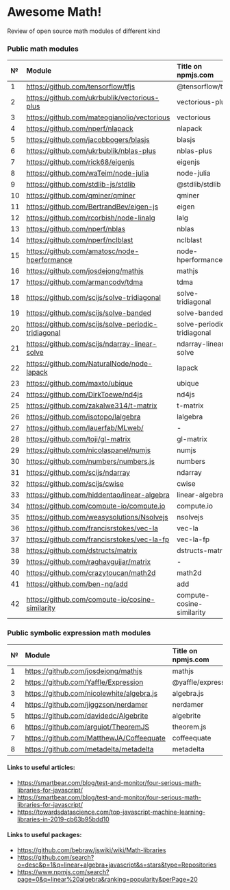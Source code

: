 # Awesome Math!
Review of open source math modules of different kind

### Public math modules

| №  | Module | Title on npmjs.com | Solves SLE | Binding | Dependants | Node.js | Browser |
|:---|:-------|:-------------|:----------:|:-------:|:----------:|:-------:|:-------:|
| 1 | https://github.com/tensorflow/tfjs | @tensorflow/tfjs | + | + | 161 | + | + |
| 2 | https://github.com/ukrbublik/vectorious-plus | vectorious-plus | + | + | 0 | + | + |
| 3 | https://github.com/mateogianolio/vectorious | vectorious | + | + | 8 | + | + |
| 4 | https://github.com/nperf/nlapack | nlapack | + | + | 1 | + | - |
| 5 | https://github.com/jacobbogers/blasjs | blasjs | + | + | 0 | + | + |
| 6 | https://github.com/ukrbublik/nblas-plus | nblas-plus | + | + | 1 | + | - |
| 7 | https://github.com/rick68/eigenjs | eigenjs | + | + | 0 | + | - |
| 8 | https://github.com/waTeim/node-julia | node-julia | + | + | 0 | + | - |
| 9 | https://github.com/stdlib-js/stdlib | @stdlib/stdlib | - | + | 4 | + | + |
| 10 | https://github.com/qminer/qminer | qminer | - | + | 4 | + | - |
| 11 | https://github.com/BertrandBev/eigen-js | eigen | - | + | 0 | + | + |
| 12 | https://github.com/rcorbish/node-linalg | lalg | - | + | 0 | + | - |
| 13 | https://github.com/nperf/nblas | nblas | - | + | 3 | + | - |
| 14 | https://github.com/nperf/nclblast | nclblast | - | + | 0 | + | - |
| 15 | https://github.com/amatosc/node-hperformance | node-hperformance | - | + | 0 | + | - |
| 16 | https://github.com/josdejong/mathjs | mathjs | + | - | 960 | + | + |
| 17 | https://github.com/armancodv/tdma | tdma | + | - | 0 | + | + |
| 18 | https://github.com/scijs/solve-tridiagonal | solve-tridiagonal | + | - | 0 | + | + |
| 19 | https://github.com/scijs/solve-banded | solve-banded | + | - | 0 | + | + |
| 20 | https://github.com/scijs/solve-periodic-tridiagonal | solve-periodic-tridiagonal | + | - | 0 | + | + |
| 21 | https://github.com/scijs/ndarray-linear-solve | ndarray-linear-solve | + | - | 2 | + | + |
| 22 | https://github.com/NaturalNode/node-lapack | lapack | + | - | 0 | + | + |
| 23 | https://github.com/maxto/ubique | ubique | + | - | 1 | + | + |
| 24 | https://github.com/DirkToewe/nd4js | nd4js | + | - | 0 | + | + |
| 25 | https://github.com/zakalwe314/t-matrix | t-matrix | + | - | 0 | + | + |
| 26 | https://github.com/isotopo/lalgebra | lalgebra | + | - | 2 | + | + |
| 27 | https://github.com/lauerfab/MLweb/ | - | + | - | - | - | + |
| 28 | https://github.com/toji/gl-matrix | gl-matrix | - | - | 404 | + | + |
| 29 | https://github.com/nicolaspanel/numjs | numjs | - | - | 20 | + | + |
| 30 | https://github.com/numbers/numbers.js | numbers | - | - | 0 | + | + |
| 31 | https://github.com/scijs/ndarray | ndarray | - | - | 312 | + | + |
| 32 | https://github.com/scijs/cwise | cwise | - | - | 67 | + | + |
| 33 | https://github.com/hiddentao/linear-algebra | linear-algebra | - | - | 8 | + | + |
| 34 | https://github.com/compute-io/compute.io | compute.io | - | - | 2 | + | + |
| 35 | https://github.com/weasysolutions/Nsolvejs | nsolvejs | - | - | 0 | + | + |
| 36 | https://github.com/francisrstokes/vec-la | vec-la | - | - | 0 | + | + |
| 37 | https://github.com/francisrstokes/vec-la-fp | vec-la-fp | - | - | 0 | + | + |
| 38 | https://github.com/dstructs/matrix | dstructs-matrix | - | - | 0 | + | + |
| 39 | https://github.com/raghavgujjar/matrix | - | - | - | 0 | + | + |
| 40 | https://github.com/crazytoucan/math2d | math2d | - | - | 0 | + | + |
| 41 | https://github.com/ben-ng/add | add | - | - | 129 | + | + |
| 42 | https://github.com/compute-io/cosine-similarity | compute-cosine-similarity | - | - | 2 | + | + |


### Public symbolic expression math modules

| №  | Module | Title on npmjs.com | Solves SLE | Binding | Dependants | Node.js | Browser |
|:---|:-------|:-------------|:----------:|:-------:|:----------:|:-------:|:-------:|
| 1 | https://github.com/josdejong/mathjs | mathjs | + | - | 960 | + | + |
| 2 | https://github.com/Yaffle/Expression | @yaffle/expression | + | - | 0 | + | + |
| 3 | https://github.com/nicolewhite/algebra.js | algebra.js | - | - | 13 | + | + |
| 4 | https://github.com/jiggzson/nerdamer | nerdamer | - | - | 6 | + | + |
| 5 | https://github.com/davidedc/Algebrite | algebrite | - | - | 6 | + | + |
| 6 | https://github.com/arguiot/TheoremJS | theorem.js | - | - | 1 | + | + |
| 7 | https://github.com/MatthewJA/Coffeequate | coffeequate | - | - | 1 | + | + |
| 8 | https://github.com/metadelta/metadelta | metadelta | - | - | 0 | + | + |

#### Links to useful articles:
- https://smartbear.com/blog/test-and-monitor/four-serious-math-libraries-for-javascript/
- https://smartbear.com/blog/test-and-monitor/four-serious-math-libraries-for-javascript/
- https://towardsdatascience.com/top-javascript-machine-learning-libraries-in-2019-cb63b95bdd10

#### Links to useful packages:
- https://github.com/bebraw/jswiki/wiki/Math-libraries
- https://github.com/search?o=desc&p=1&q=linear+algebra+javascript&s=stars&type=Repositories 
- https://www.npmjs.com/search?page=0&q=linear%20algebra&ranking=popularity&perPage=20